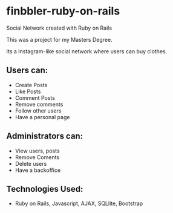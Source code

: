 # finbbler-ruby-on-rails
Social Network created with Ruby on Rails


This was a project for my Masters Degree.


Its a Instagram-like social network where users can buy clothes.


## Users can:

  - Create Posts
  - Like Posts
  - Comment Posts
  - Remove comments
  - Follow other users
  - Have a personal page
 
## Administrators can:

  - View users, posts
  - Remove Coments
  - Delete users
  - Have a backoffice


## Technologies Used: 
- Ruby on Rails, Javascript, AJAX, SQLlite, Bootstrap 
